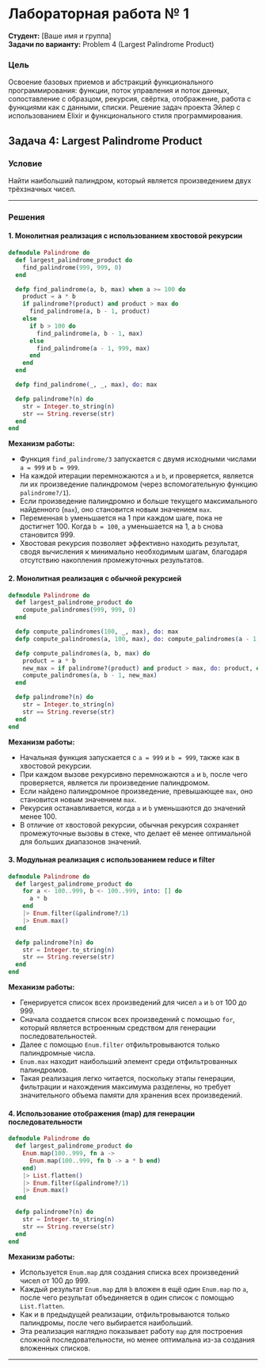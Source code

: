 
# Лабораторная работа № 1

**Студент:** [Ваше имя и группа]  
**Задачи по варианту:** Problem 4 (Largest Palindrome Product)

### Цель

Освоение базовых приемов и абстракций функционального программирования: функции, поток управления и поток данных, сопоставление с образцом, рекурсия, свёртка, отображение, работа с функциями как с данными, списки. Решение задач проекта Эйлер с использованием Elixir и функционального стиля программирования.

## Задача 4: Largest Palindrome Product

### Условие

Найти наибольший палиндром, который является произведением двух трёхзначных чисел.

---

### Решения

#### 1. Монолитная реализация с использованием хвостовой рекурсии

```elixir
defmodule Palindrome do
  def largest_palindrome_product do
    find_palindrome(999, 999, 0)
  end

  defp find_palindrome(a, b, max) when a >= 100 do
    product = a * b
    if palindrome?(product) and product > max do
      find_palindrome(a, b - 1, product)
    else
      if b > 100 do
        find_palindrome(a, b - 1, max)
      else
        find_palindrome(a - 1, 999, max)
      end
    end
  end

  defp find_palindrome(_, _, max), do: max

  defp palindrome?(n) do
    str = Integer.to_string(n)
    str == String.reverse(str)
  end
end
```

**Механизм работы:**
- Функция `find_palindrome/3` запускается с двумя исходными числами `a = 999` и `b = 999`.
- На каждой итерации перемножаются `a` и `b`, и проверяется, является ли их произведение палиндромом (через вспомогательную функцию `palindrome?/1`).
- Если произведение палиндромно и больше текущего максимального найденного (`max`), оно становится новым значением `max`.
- Переменная `b` уменьшается на 1 при каждом шаге, пока не достигнет 100. Когда `b = 100`, `a` уменьшается на 1, а `b` снова становится 999.
- Хвостовая рекурсия позволяет эффективно находить результат, сводя вычисления к минимально необходимым шагам, благодаря отсутствию накопления промежуточных результатов.

#### 2. Монолитная реализация с обычной рекурсией

```elixir
defmodule Palindrome do
  def largest_palindrome_product do
    compute_palindromes(999, 999, 0)
  end

  defp compute_palindromes(100, _, max), do: max
  defp compute_palindromes(a, 100, max), do: compute_palindromes(a - 1, 999, max)

  defp compute_palindromes(a, b, max) do
    product = a * b
    new_max = if palindrome?(product) and product > max, do: product, else: max
    compute_palindromes(a, b - 1, new_max)
  end

  defp palindrome?(n) do
    str = Integer.to_string(n)
    str == String.reverse(str)
  end
end
```

**Механизм работы:**
- Начальная функция запускается с `a = 999` и `b = 999`, также как в хвостовой рекурсии.
- При каждом вызове рекурсивно перемножаются `a` и `b`, после чего проверяется, является ли произведение палиндромом.
- Если найдено палиндромное произведение, превышающее `max`, оно становится новым значением `max`.
- Рекурсия останавливается, когда `a` и `b` уменьшаются до значений менее 100.
- В отличие от хвостовой рекурсии, обычная рекурсия сохраняет промежуточные вызовы в стеке, что делает её менее оптимальной для больших диапазонов значений.

#### 3. Модульная реализация с использованием reduce и filter

```elixir
defmodule Palindrome do
  def largest_palindrome_product do
    for a <- 100..999, b <- 100..999, into: [] do
      a * b
    end
    |> Enum.filter(&palindrome?/1)
    |> Enum.max()
  end

  defp palindrome?(n) do
    str = Integer.to_string(n)
    str == String.reverse(str)
  end
end
```

**Механизм работы:**
- Генерируется список всех произведений для чисел `a` и `b` от 100 до 999.
- Сначала создается список всех произведений с помощью `for`, который является встроенным средством для генерации последовательностей.
- Далее с помощью `Enum.filter` отфильтровываются только палиндромные числа.
- `Enum.max` находит наибольший элемент среди отфильтрованных палиндромов.
- Такая реализация легко читается, поскольку этапы генерации, фильтрации и нахождения максимума разделены, но требует значительного объема памяти для хранения всех произведений.


#### 4. Использование отображения (map) для генерации последовательности

```elixir
defmodule Palindrome do
  def largest_palindrome_product do
    Enum.map(100..999, fn a ->
      Enum.map(100..999, fn b -> a * b end)
    end)
    |> List.flatten()
    |> Enum.filter(&palindrome?/1)
    |> Enum.max()
  end

  defp palindrome?(n) do
    str = Integer.to_string(n)
    str == String.reverse(str)
  end
end
```

**Механизм работы:**
- Используется `Enum.map` для создания списка всех произведений чисел от 100 до 999.
- Каждый результат `Enum.map` для `b` вложен в ещё один `Enum.map` по `a`, после чего результат объединяется в один список с помощью `List.flatten`.
- Как и в предыдущей реализации, отфильтровываются только палиндромы, после чего выбирается наибольший.
- Эта реализация наглядно показывает работу `map` для построения сложной последовательности, но менее оптимальна из-за создания вложенных списков.

---
